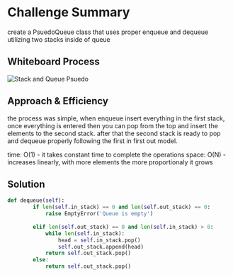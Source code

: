 # Challenge Summary
<!-- Description of the challenge -->
create a PsuedoQueue class that uses proper enqueue and dequeue utilizing two stacks inside of queue

## Whiteboard Process
<!-- Embedded whiteboard image -->
![Stack and Queue Psuedo](assets/stack-queue-pseudo.png)

## Approach & Efficiency
<!-- What approach did you take? Why? What is the Big O space/time for this approach? -->
the process was simple, when enqueue insert everything in the first stack, once everything is entered then you can pop from the top and insert the elements to the second stack. after that the second stack is ready to pop and dequeue properly following the first in first out model.

time: O(1) - it takes constant time to complete the operations
space: O(N) - increases linearly, with more elements the more proportionaly it grows

## Solution
<!-- Show how to run your code, and examples of it in action -->
```python
def dequeue(self):
        if len(self.in_stack) == 0 and len(self.out_stack) == 0:
            raise EmptyError('Queue is empty')
            
        elif len(self.out_stack) == 0 and len(self.in_stack) > 0:
            while len(self.in_stack):
                head = self.in_stack.pop()
                self.out_stack.append(head)
            return self.out_stack.pop()
        else:
            return self.out_stack.pop()
```